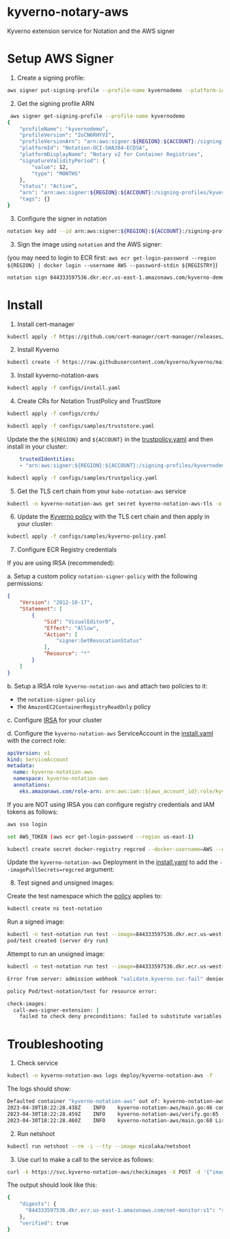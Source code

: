 # kyverno-notary-aws
Kyverno extension service for Notation and the AWS signer


# Setup AWS Signer

1. Create a signing profile:

```sh
aws signer put-signing-profile --profile-name kyvernodemo --platform-id Notation-OCI-SHA384-ECDSA --signature-validity-period 'value=12, type=MONTHS'
```

2. Get the signing profile ARN

```sh
 aws signer get-signing-profile --profile-name kyvernodemo
{
    "profileName": "kyvernodemo",
    "profileVersion": "2oCN6RHYVI",
    "profileVersionArn": "arn:aws:signer:${REGION}:${ACCOUNT}:/signing-profiles/kyvernodemo/2oCN6RHYVI",
    "platformId": "Notation-OCI-SHA384-ECDSA",
    "platformDisplayName": "Notary v2 for Container Registries",
    "signatureValidityPeriod": {
        "value": 12,
        "type": "MONTHS"
    },
    "status": "Active",
    "arn": "arn:aws:signer:${REGION}:${ACCOUNT}:/signing-profiles/kyvernodemo",
    "tags": {}
}
```

3. Configure the signer in notation

```sh
notation key add --id arn:aws:signer:${REGION}:${ACCOUNT}:/signing-profiles/kyvernodemo --plugin com.amazonaws.signer.notation.plugin kyvernodemo
```

3. Sign the image using `notation` and the AWS signer:

(you may need to login to ECR first: `aws ecr get-login-password --region ${REGION} | docker login --username AWS --password-stdin ${REGISTRY}`)

```sh
notation sign 844333597536.dkr.ecr.us-east-1.amazonaws.com/kyverno-demo:v1 --key kyvernodemo --signature-manifest image
```

# Install

1. Install cert-manager

```sh
kubectl apply -f https://github.com/cert-manager/cert-manager/releases/download/v1.11.0/cert-manager.yaml
```

2. Install Kyverno

```sh
kubectl create -f https://raw.githubusercontent.com/kyverno/kyverno/main/config/install-latest-testing.yaml
```

3. Install kyverno-notation-aws

```sh
kubectl apply -f configs/install.yaml
```

4. Create CRs for Notation TrustPolicy and TrustStore

```sh
kubectl apply -f configs/crds/
```

```sh
kubectl apply -f configs/samples/truststore.yaml
```

Update the the `${REGION}` and `${ACCOUNT}` in the [trustpolicy.yaml](configs/samples/trustpolicy.yaml) and then install in your cluster:

```yaml
    trustedIdentities:
    - "arn:aws:signer:${REGION}:${ACCOUNT}:/signing-profiles/kyvernodemo"
```

```sh
kubectl apply -f configs/samples/trustpolicy.yaml
```

5. Get the TLS cert chain from your `kube-notation-aws` service

```sh
kubectl -n kyverno-notation-aws get secret kyverno-notation-aws-tls -o json | jq -r '.data."tls.crt"' | base64 -d && kubectl -n kyverno-notation-aws get secret kyverno-notation-aws-tls -o json | jq -r '.data."ca.crt"' | base64 -d
```

6. Update the [Kyverno policy](configs/samples/kyverno-policy.yaml) with the TLS cert chain and then apply in your cluster:

```sh
kubectl apply -f configs/samples/kyverno-policy.yaml
```

7. Configure ECR Registry credentials

If you are using IRSA (recommended):

a. Setup a custom policy `notation-signer-policy` with the following permissions:

```json
{
    "Version": "2012-10-17",
    "Statement": [
        {
            "Sid": "VisualEditor0",
            "Effect": "Allow",
            "Action": [
                "signer:GetRevocationStatus"
            ],
            "Resource": "*"
        }
    ]
}
```

b. Setup a IRSA role `kyverno-notation-aws` and attach two policies to it:
* the `notation-signer-policy` 
* the `AmazonEC2ContainerRegistryReadOnly` policy

c. Configure [IRSA](https://docs.aws.amazon.com/eks/latest/userguide/iam-roles-for-service-accounts.html) for your cluster

d. Configure the `kyverno-notation-aws` ServiceAccount in the [install.yaml](configs/install.yaml) with the correct role:

```yaml
apiVersion: v1
kind: ServiceAccount
metadata:
  name: kyverno-notation-aws
  namespace: kyverno-notation-aws
  annotations:
    eks.amazonaws.com/role-arn: arn:aws:iam::${aws_account_id}:role/kyverno-notation-aws
```

If you are NOT using IRSA you can configure registry credentials and IAM tokens as follows:

```sh
aws sso login
```

```sh
set AWS_TOKEN (aws ecr get-login-password --region us-east-1)
```

```sh
kubectl create secret docker-registry regcred --docker-username=AWS --docker-password=$AWS_TOKEN --docker-server=844333597536.dkr.ecr.us-east-1.amazonaws.com -n kyverno-notation-aws 
```

Update the `kyverno-notation-aws` Deployment in the [install.yaml](configs/install.yaml) to add the `--imagePullSecrets=regcred` argument:

8. Test signed and unsigned images:

Create the test namespace which the [policy](configs/samples/kyverno-policy.yaml) applies to:

```sh
kubectl create ns test-notation
```

Run a signed image:

```sh
kubectl -n test-notation run test --image=844333597536.dkr.ecr.us-west-2.amazonaws.com/kyverno-demo:v1 --dry-run=server
pod/test created (server dry run)
```

Attempt to run an unsigned image:

```sh
kubectl -n test-notation run test --image=844333597536.dkr.ecr.us-west-2.amazonaws.com/kyverno-demo:v1-unsigned

Error from server: admission webhook "validate.kyverno.svc-fail" denied the request:

policy Pod/test-notation/test for resource error:

check-images:
  call-aws-signer-extension: |
    failed to check deny preconditions: failed to substitute variables in deny conditions: failed to resolve result.verified at path /all/0/key: failed to execute APICall: HTTP 500 Internal Server Error: failed to verify image 844333597536.dkr.ecr.us-west-2.amazonaws.com/kyverno-demo:v1-unsigned: no signature is associated with "844333597536.dkr.ecr.us-west-2.amazonaws.com/kyverno-demo@sha256:74a98f0e4d750c9052f092a7f7a72de7b20f94f176a490088f7a744c76c53ea5", make sure the artifact was signed successfully
```

# Troubleshooting

1. Check service

```sh
kubectl -n kyverno-notation-aws logs deploy/kyverno-notation-aws -f
```

The logs should show:

```sh
Defaulted container "kyverno-notation-aws" out of: kyverno-notation-aws, kube-notation
2023-04-30T18:22:28.438Z	INFO	kyverno-notation-aws/main.go:46	configuring notation	{"dir.UserConfigDir": "/notation", "dir.UserLibexecDir": "/notation"}
2023-04-30T18:22:28.459Z	INFO	kyverno-notation-aws/verify.go:65	initialized	{"namespace": "kyverno-notation-aws", "secrets": "regcred"}
2023-04-30T18:22:28.460Z	INFO	kyverno-notation-aws/main.go:68	Listening...
```


2. Run netshoot

```sh
kubectl run netshoot --rm -i --tty --image nicolaka/netshoot
```

3. Use curl to make a call to the service as follows:

```sh
curl -k https://svc.kyverno-notation-aws/checkimages -X POST -d '{"images": ["844333597536.dkr.ecr.us-east-1.amazonaws.com/net-monitor:v1"]}'
```

The output should look like this:

```sh
{
    "digests": {
      "844333597536.dkr.ecr.us-east-1.amazonaws.com/net-monitor:v1": "sha256:4ee9dc6abbf5e8181101fc1f8cd6d91ec0c5657f8c71274a8209637630eec48d"
    },
    "verified": true
}
````
